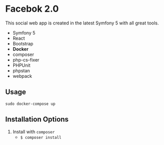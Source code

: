 # Facebok 2.0

This social web app is created in the latest Symfony 5 with all great tools.

* Symfony 5
* React
* Bootstrap
* **Docker**
* composer
* php-cs-fixer
* PHPUnit
* phpstan
* webpack

**Usage**
---

```
sudo docker-compose up
```

**Installation Options**
---

1. Install with `composer`
    + `$ composer install`
    
